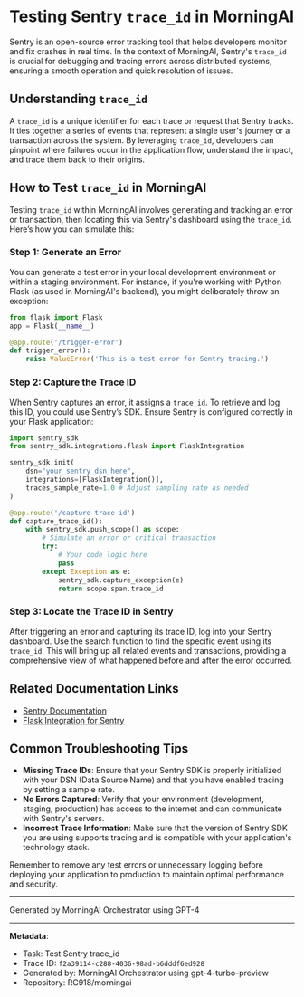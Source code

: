 # Testing Sentry `trace_id` in MorningAI

Sentry is an open-source error tracking tool that helps developers monitor and fix crashes in real time. In the context of MorningAI, Sentry's `trace_id` is crucial for debugging and tracing errors across distributed systems, ensuring a smooth operation and quick resolution of issues.

## Understanding `trace_id`

A `trace_id` is a unique identifier for each trace or request that Sentry tracks. It ties together a series of events that represent a single user's journey or a transaction across the system. By leveraging `trace_id`, developers can pinpoint where failures occur in the application flow, understand the impact, and trace them back to their origins.

## How to Test `trace_id` in MorningAI

Testing `trace_id` within MorningAI involves generating and tracking an error or transaction, then locating this via Sentry's dashboard using the `trace_id`. Here’s how you can simulate this:

### Step 1: Generate an Error

You can generate a test error in your local development environment or within a staging environment. For instance, if you're working with Python Flask (as used in MorningAI's backend), you might deliberately throw an exception:

```python
from flask import Flask
app = Flask(__name__)

@app.route('/trigger-error')
def trigger_error():
    raise ValueError('This is a test error for Sentry tracing.')
```

### Step 2: Capture the Trace ID

When Sentry captures an error, it assigns a `trace_id`. To retrieve and log this ID, you could use Sentry’s SDK. Ensure Sentry is configured correctly in your Flask application:

```python
import sentry_sdk
from sentry_sdk.integrations.flask import FlaskIntegration

sentry_sdk.init(
    dsn="your_sentry_dsn_here",
    integrations=[FlaskIntegration()],
    traces_sample_rate=1.0 # Adjust sampling rate as needed
)

@app.route('/capture-trace-id')
def capture_trace_id():
    with sentry_sdk.push_scope() as scope:
        # Simulate an error or critical transaction
        try:
            # Your code logic here
            pass
        except Exception as e:
            sentry_sdk.capture_exception(e)
            return scope.span.trace_id
```

### Step 3: Locate the Trace ID in Sentry

After triggering an error and capturing its trace ID, log into your Sentry dashboard. Use the search function to find the specific event using its `trace_id`. This will bring up all related events and transactions, providing a comprehensive view of what happened before and after the error occurred.

## Related Documentation Links

- [Sentry Documentation](https://docs.sentry.io/)
- [Flask Integration for Sentry](https://docs.sentry.io/platforms/python/guides/flask/)

## Common Troubleshooting Tips

- **Missing Trace IDs**: Ensure that your Sentry SDK is properly initialized with your DSN (Data Source Name) and that you have enabled tracing by setting a sample rate.
- **No Errors Captured**: Verify that your environment (development, staging, production) has access to the internet and can communicate with Sentry's servers.
- **Incorrect Trace Information**: Make sure that the version of Sentry SDK you are using supports tracing and is compatible with your application's technology stack.

Remember to remove any test errors or unnecessary logging before deploying your application to production to maintain optimal performance and security.

---
Generated by MorningAI Orchestrator using GPT-4

---

**Metadata**:
- Task: Test Sentry trace_id
- Trace ID: `f2a39114-c288-4036-98ad-b6dddf6ed928`
- Generated by: MorningAI Orchestrator using gpt-4-turbo-preview
- Repository: RC918/morningai
